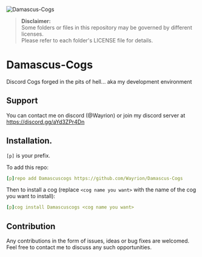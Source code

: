 ![Damascus-Cogs](https://repository-images.githubusercontent.com/610264379/79de2e87-292f-4440-92ce-81c95229b46b)

> **Disclaimer:**  
> Some folders or files in this repository may be governed by different licenses.  
> Please refer to each folder's LICENSE file for details.

# Damascus-Cogs
Discord Cogs forged in the pits of hell... aka my development environment

## Support
You can contact me on discord (@Wayrion) or join my discord server at https://discord.gg/aYd3ZPr4Dn

## Installation.
`[p]` is your prefix.

To add this repo:

```yaml
[p]repo add Damascuscogs https://github.com/Wayrion/Damascus-Cogs
```

Then to install a cog (replace `<cog name you want>` with the name of the cog you want to install):

```yaml
[p]cog install Damascuscogs <cog name you want>
```

## Contribution

Any contributions in the form of issues, ideas or bug fixes are welcomed. Feel free to contact me to discuss any such opportunities.

